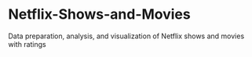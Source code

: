 # Netflix-Shows-and-Movies
Data preparation, analysis, and visualization of Netflix shows and movies with ratings
